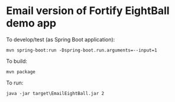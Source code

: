 # Email version of Fortify EightBall demo app

To develop/test (as Spring Boot application):

```aidl
mvn spring-boot:run -Dspring-boot.run.arguments=--input=1

```
To build:

```aidl
mvn package
```

To run:

```aidl
java -jar target\EmailEightBall.jar 2

```


